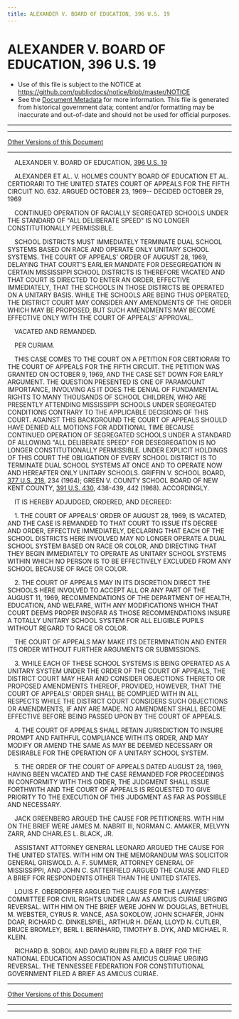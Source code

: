 ```yaml
---
title: ALEXANDER V. BOARD OF EDUCATION, 396 U.S. 19
---
```


# ALEXANDER V. BOARD OF EDUCATION, 396 U.S. 19

* Use of this file is subject to the NOTICE at https://github.com/publicdocs/notice/blob/master/NOTICE
* See the [Document Metadata](../../../index.md) for more information.
  This file is generated from historical government data; content and/or formatting may be inaccurate and out-of-date and should not be used for official purposes.

----------
----------

[Other Versions of this Document](https://publicdocs.github.io/go/links?ns=uslm-x&ref=%2Fus%2Fcourts%2Fscotus%2FusReporter%2F396%2F19)

----------

    ALEXANDER V. BOARD OF EDUCATION, [396 U.S. 19][/us/courts/scotus/usReporter/396/19]

    ALEXANDER ET AL. V. HOLMES COUNTY BOARD OF EDUCATION ET AL. CERTIORARI TO THE UNITED STATES COURT OF APPEALS FOR THE FIFTH CIRCUIT NO. 632.  ARGUED OCTOBER 23, 1969-- DECIDED OCTOBER 29, 1969

    CONTINUED OPERATION OF RACIALLY SEGREGATED SCHOOLS UNDER THE STANDARD OF "ALL DELIBERATE SPEED" IS NO LONGER CONSTITUTIONALLY PERMISSIBLE.

    SCHOOL DISTRICTS MUST IMMEDIATELY TERMINATE DUAL SCHOOL SYSTEMS BASED ON RACE AND OPERATE ONLY UNITARY SCHOOL SYSTEMS.  THE COURT OF APPEALS' ORDER OF AUGUST 28, 1969, DELAYING THAT COURT'S EARLIER MANDATE FOR DESEGREGATION IN CERTAIN MISSISSIPPI SCHOOL DISTRICTS IS THEREFORE VACATED AND THAT COURT IS DIRECTED TO ENTER AN ORDER, EFFECTIVE IMMEDIATELY, THAT THE SCHOOLS IN THOSE DISTRICTS BE OPERATED ON A UNITARY BASIS.  WHILE THE SCHOOLS ARE BEING THUS OPERATED, THE DISTRICT COURT MAY CONSIDER ANY AMENDMENTS OF THE ORDER WHICH MAY BE PROPOSED, BUT SUCH AMENDMENTS MAY BECOME EFFECTIVE ONLY WITH THE COURT OF APPEALS' APPROVAL.

    VACATED AND REMANDED.

    PER CURIAM.

    THIS CASE COMES TO THE COURT ON A PETITION FOR CERTIORARI TO THE COURT OF APPEALS FOR THE FIFTH CIRCUIT.  THE PETITION WAS GRANTED ON OCTOBER 9, 1969, AND THE CASE SET DOWN FOR EARLY ARGUMENT.  THE QUESTION PRESENTED IS ONE OF PARAMOUNT IMPORTANCE, INVOLVING AS IT DOES THE DENIAL OF FUNDAMENTAL RIGHTS TO MANY THOUSANDS OF SCHOOL CHILDREN, WHO ARE PRESENTLY ATTENDING MISSISSIPPI SCHOOLS UNDER SEGREGATED CONDITIONS CONTRARY TO THE APPLICABLE DECISIONS OF THIS COURT.  AGAINST THIS BACKGROUND THE COURT OF APPEALS SHOULD HAVE DENIED ALL MOTIONS FOR ADDITIONAL TIME BECAUSE CONTINUED OPERATION OF SEGREGATED SCHOOLS UNDER A STANDARD OF ALLOWING "ALL DELIBERATE SPEED" FOR DESEGREGATION IS NO LONGER CONSTITUTIONALLY PERMISSIBLE.  UNDER EXPLICIT HOLDINGS OF THIS COURT THE OBLIGATION OF EVERY SCHOOL DISTRICT IS TO TERMINATE DUAL SCHOOL SYSTEMS AT ONCE AND TO OPERATE NOW AND HEREAFTER ONLY UNITARY SCHOOLS.  GRIFFIN V. SCHOOL BOARD, [377 U.S. 218][/us/courts/scotus/usReporter/377/218], 234 (1964); GREEN V. COUNTY SCHOOL BOARD OF NEW KENT COUNTY, [391 U.S. 430][/us/courts/scotus/usReporter/391/430], 438-439, 442 (1968).  ACCORDINGLY.

    IT IS HEREBY ADJUDGED, ORDERED, AND DECREED:

    1.  THE COURT OF APPEALS' ORDER OF AUGUST 28, 1969, IS VACATED, AND THE CASE IS REMANDED TO THAT COURT TO ISSUE ITS DECREE AND ORDER, EFFECTIVE IMMEDIATELY, DECLARING THAT EACH OF THE SCHOOL DISTRICTS HERE INVOLVED MAY NO LONGER OPERATE A DUAL SCHOOL SYSTEM BASED ON RACE OR COLOR, AND DIRECTING THAT THEY BEGIN IMMEDIATELY TO OPERATE AS UNITARY SCHOOL SYSTEMS WITHIN WHICH NO PERSON IS TO BE EFFECTIVELY EXCLUDED FROM ANY SCHOOL BECAUSE OF RACE OR COLOR.

    2.  THE COURT OF APPEALS MAY IN ITS DISCRETION DIRECT THE SCHOOLS HERE INVOLVED TO ACCEPT ALL OR ANY PART OF THE AUGUST 11, 1969, RECOMMENDATIONS OF THE DEPARTMENT OF HEALTH, EDUCATION, AND WELFARE, WITH ANY MODIFICATIONS WHICH THAT COURT DEEMS PROPER INSOFAR AS THOSE RECOMMENDATIONS INSURE A TOTALLY UNITARY SCHOOL SYSTEM FOR ALL ELIGIBLE PUPILS WITHOUT REGARD TO RACE OR COLOR.

    THE COURT OF APPEALS MAY MAKE ITS DETERMINATION AND ENTER ITS ORDER WITHOUT FURTHER ARGUMENTS OR SUBMISSIONS.

    3.  WHILE EACH OF THESE SCHOOL SYSTEMS IS BEING OPERATED AS A UNITARY SYSTEM UNDER THE ORDER OF THE COURT OF APPEALS, THE DISTRICT COURT MAY HEAR AND CONSIDER OBJECTIONS THERETO OR PROPOSED AMENDMENTS THEREOF, PROVIDED, HOWEVER, THAT THE COURT OF APPEALS' ORDER SHALL BE COMPLIED WITH IN ALL RESPECTS WHILE THE DISTRICT COURT CONSIDERS SUCH OBJECTIONS OR AMENDMENTS, IF ANY ARE MADE.  NO AMENDMENT SHALL BECOME EFFECTIVE BEFORE BEING PASSED UPON BY THE COURT OF APPEALS.

    4.  THE COURT OF APPEALS SHALL RETAIN JURISDICTION TO INSURE PROMPT AND FAITHFUL COMPLIANCE WITH ITS ORDER, AND MAY MODIFY OR AMEND THE SAME AS MAY BE DEEMED NECESSARY OR DESIRABLE FOR THE OPERATION OF A UNITARY SCHOOL SYSTEM.

    5.  THE ORDER OF THE COURT OF APPEALS DATED AUGUST 28, 1969, HAVING BEEN VACATED AND THE CASE REMANDED FOR PROCEEDINGS IN CONFORMITY WITH THIS ORDER, THE JUDGMENT SHALL ISSUE FORTHWITH AND THE COURT OF APPEALS IS REQUESTED TO GIVE PRIORITY TO THE EXECUTION OF THIS JUDGMENT AS FAR AS POSSIBLE AND NECESSARY.

    JACK GREENBERG ARGUED THE CAUSE FOR PETITIONERS.  WITH HIM ON THE BRIEF WERE JAMES M. NABRIT III, NORMAN C. AMAKER, MELVYN ZARR, AND CHARLES L. BLACK, JR.

    ASSISTANT ATTORNEY GENERAL LEONARD ARGUED THE CAUSE FOR THE UNITED STATES.  WITH HIM ON THE MEMORANDUM WAS SOLICITOR GENERAL GRISWOLD.  A. F. SUMMER, ATTORNEY GENERAL OF MISSISSIPPI, AND JOHN C. SATTERFIELD ARGUED THE CAUSE AND FILED A BRIEF FOR RESPONDENTS OTHER THAN THE UNITED STATES.

    LOUIS F. OBERDORFER ARGUED THE CAUSE FOR THE LAWYERS' COMMITTEE FOR CIVIL RIGHTS UNDER LAW AS AMICUS CURIAE URGING REVERSAL.  WITH HIM ON THE BRIEF WERE JOHN W. DOUGLAS, BETHUEL M. WEBSTER, CYRUS R. VANCE, ASA SOKOLOW, JOHN SCHAFER, JOHN DOAR, RICHARD C. DINKELSPIEL, ARTHUR H. DEAN, LLOYD N. CUTLER, BRUCE BROMLEY, BERL I. BERNHARD, TIMOTHY B. DYK, AND MICHAEL R. KLEIN.

    RICHARD B. SOBOL AND DAVID RUBIN FILED A BRIEF FOR THE NATIONAL EDUCATION ASSOCIATION AS AMICUS CURIAE URGING REVERSAL.  THE TENNESSEE FEDERATION FOR CONSTITUTIONAL GOVERNMENT FILED A BRIEF AS AMICUS CURIAE.

----------

[Other Versions of this Document](https://publicdocs.github.io/go/links?ns=uslm-x&ref=%2Fus%2Fcourts%2Fscotus%2FusReporter%2F396%2F19)

----------
----------

[/us/courts/scotus/usReporter/396/19]: https://publicdocs.github.io/go/links?ns=uslm-x&ref=%2Fus%2Fcourts%2Fscotus%2FusReporter%2F396%2F19
[/us/courts/scotus/usReporter/377/218]: https://publicdocs.github.io/go/links?ns=uslm-x&ref=%2Fus%2Fcourts%2Fscotus%2FusReporter%2F377%2F218
[/us/courts/scotus/usReporter/391/430]: https://publicdocs.github.io/go/links?ns=uslm-x&ref=%2Fus%2Fcourts%2Fscotus%2FusReporter%2F391%2F430


